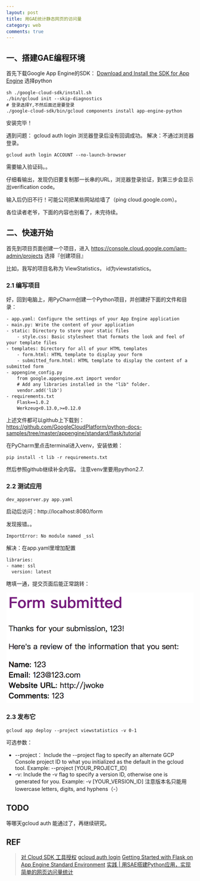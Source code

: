 ```yaml
---
layout: post
title: 用GAE统计静态网页的访问量
category: web
comments: true
---
```


## 一、搭建GAE编程环境

首先下载Google App Engine的SDK： [Download and Install the SDK for App Engine](https://cloud.google.com/appengine/downloads?csw=1) 选择python

    sh ./google-cloud-sdk/install.sh
    ./bin/gcloud init --skip-diagnostics
    # 登录选择Y,不然后面还是要登录
    ./google-cloud-sdk/bin/gcloud components install app-engine-python

安装完毕！

遇到问题： gcloud auth login 浏览器登录后没有回调成功。
解决：不通过浏览器登录。
    
    gcloud auth login ACCOUNT --no-launch-browser

需要输入验证码。。

仔细看输出，发现仍旧要复制那一长串的URL，浏览器登录验证，到第三步会显示出verification code。

输入后仍旧不行！可能公司把某些网站给墙了（ping cloud.google.com）。

各位读者老爷，下面的内容也别看了，未完待续。

## 二、快速开始

首先到项目页面创建一个项目，进入
https://console.cloud.google.com/iam-admin/projects 选择『创建项目』

比如，我写的项目名称为 ViewStatistics， id为viewstatistics。

### 2.1 编写项目

好，回到电脑上，用PyCharm创建一个Python项目，并创建好下面的文件和目录：

    - app.yaml: Configure the settings of your App Engine application
    - main.py: Write the content of your application
    - static: Directory to store your static files
        - style.css: Basic stylesheet that formats the look and feel of your template files
    - templates: Directory for all of your HTML templates
        - form.html: HTML template to display your form
        - submitted_form.html: HTML template to display the content of a submitted form
    - appengine_config.py
        from google.appengine.ext import vendor
        # Add any libraries installed in the "lib" folder.
        vendor.add('lib')
    - requirements.txt
        Flask==1.0.2
        Werkzeug<0.13.0,>=0.12.0

上述文件都可以github上下载到： https://github.com/GoogleCloudPlatform/python-docs-samples/tree/master/appengine/standard/flask/tutorial

在PyCharm里点击terminal进入venv，安装依赖：

    pip install -t lib -r requirements.txt

然后参照github继续补全内容。 注意venv里要用python2.7.

### 2.2 测试应用

    dev_appserver.py app.yaml

启动后访问：http://localhost:8080/form

发现报错。。

    ImportError: No module named _ssl

解决：在app.yaml里增加配置

    libraries:
    - name: ssl
      version: latest

瞎填一通，提交页面后能正常跳转：

![gae](/images/201812/gae-submitted.png)

### 2.3 发布它

    gcloud app deploy --project viewstatistics -v 0-1

可选参数：

- --project： Include the --project flag to specify an alternate GCP Console project ID to what you initialized as the default in the gcloud tool. Example: --project [YOUR_PROJECT_ID]
- -v: Include the -v flag to specify a version ID, otherwise one is generated for you. Example: -v [YOUR_VERSION_ID] 注意版本名只能用lowercase letters, digits, and hyphens（-）

## TODO

等哪天gcloud auth 能通过了，再继续研究。

## REF
> [对 Cloud SDK 工具授权](https://cloud.google.com/sdk/docs/authorizing)
> [gcloud auth login](https://cloud.google.com/sdk/gcloud/reference/auth/login)
> [Getting Started with Flask on App Engine Standard Environment](https://cloud.google.com/appengine/docs/standard/python/getting-started/python-standard-env)
> [实践 | 用SAE搭建Python应用，实现简单的网页访问量统计](https://www.jianshu.com/p/a0ffe6de9617)
